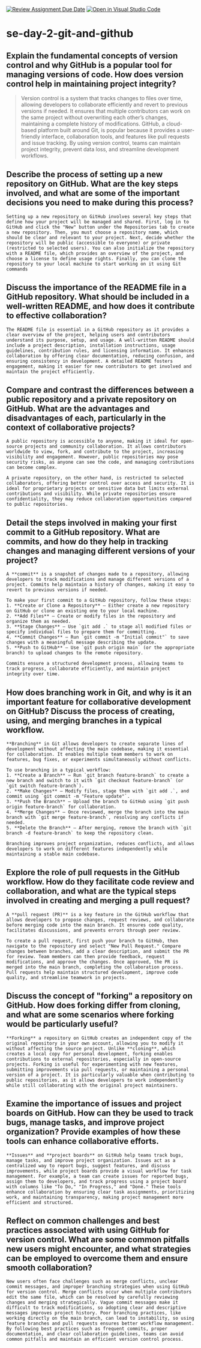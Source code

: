 [![Review Assignment Due Date](https://classroom.github.com/assets/deadline-readme-button-22041afd0340ce965d47ae6ef1cefeee28c7c493a6346c4f15d667ab976d596c.svg)](https://classroom.github.com/a/8wgCKhpZ)
[![Open in Visual Studio Code](https://classroom.github.com/assets/open-in-vscode-2e0aaae1b6195c2367325f4f02e2d04e9abb55f0b24a779b69b11b9e10269abc.svg)](https://classroom.github.com/online_ide?assignment_repo_id=18533733&assignment_repo_type=AssignmentRepo)
# se-day-2-git-and-github
## Explain the fundamental concepts of version control and why GitHub is a popular tool for managing versions of code. How does version control help in maintaining project integrity?
 
 > Version control is a system that tracks changes to files over time, allowing developers to collaborate efficiently and revert to previous versions if needed. It ensures that multiple contributors can work on the same project without overwriting each other’s changes, maintaining a complete history of modifications. GitHub, a cloud-based platform built around Git, is popular because it provides a user-friendly interface, collaboration tools, and features like pull requests and issue tracking. By using version control, teams can maintain project integrity, prevent data loss, and streamline development workflows.

  
## Describe the process of setting up a new repository on GitHub. What are the key steps involved, and what are some of the important decisions you need to make during this process?
```
Setting up a new repository on GitHub involves several key steps that define how your project will be managed and shared. First, log in to GitHub and click the "New" button under the Repositories tab to create a new repository. Then, you must choose a repository name, which should be clear and relevant to your project. Next, decide whether the repository will be public (accessible to everyone) or private (restricted to selected users). You can also initialize the repository with a README file, which provides an overview of the project, and choose a license to define usage rights. Finally, you can clone the repository to your local machine to start working on it using Git commands
```
## Discuss the importance of the README file in a GitHub repository. What should be included in a well-written README, and how does it contribute to effective collaboration?
```
The README file is essential in a GitHub repository as it provides a clear overview of the project, helping users and contributors understand its purpose, setup, and usage. A well-written README should include a project description, installation instructions, usage guidelines, contribution rules, and licensing information. It enhances collaboration by offering clear documentation, reducing confusion, and ensuring consistency in development. A detailed README fosters engagement, making it easier for new contributors to get involved and maintain the project efficiently.
```

## Compare and contrast the differences between a public repository and a private repository on GitHub. What are the advantages and disadvantages of each, particularly in the context of collaborative projects?
```
A public repository is accessible to anyone, making it ideal for open-source projects and community collaboration. It allows contributors worldwide to view, fork, and contribute to the project, increasing visibility and engagement. However, public repositories may pose security risks, as anyone can see the code, and managing contributions can become complex.

A private repository, on the other hand, is restricted to selected collaborators, offering better control over access and security. It is ideal for proprietary projects or sensitive data but limits external contributions and visibility. While private repositories ensure confidentiality, they may reduce collaboration opportunities compared to public repositories.
```
## Detail the steps involved in making your first commit to a GitHub repository. What are commits, and how do they help in tracking changes and managing different versions of your project?
```
A **commit** is a snapshot of changes made to a repository, allowing developers to track modifications and manage different versions of a project. Commits help maintain a history of changes, making it easy to revert to previous versions if needed.

To make your first commit to a GitHub repository, follow these steps:  
1. **Create or Clone a Repository** – Either create a new repository on GitHub or clone an existing one to your local machine.  
2. **Add Files** – Create or modify files in the repository and organize them as needed.  
3. **Stage Changes** – Use `git add .` to stage all modified files or specify individual files to prepare them for committing.  
4. **Commit Changes** – Run `git commit -m "Initial commit"` to save changes with a meaningful message describing the update.  
5. **Push to GitHub** – Use `git push origin main` (or the appropriate branch) to upload changes to the remote repository.  

Commits ensure a structured development process, allowing teams to track progress, collaborate efficiently, and maintain project integrity over time.
```
## How does branching work in Git, and why is it an important feature for collaborative development on GitHub? Discuss the process of creating, using, and merging branches in a typical workflow.
```
**Branching** in Git allows developers to create separate lines of development without affecting the main codebase, making it essential for collaboration. It enables multiple team members to work on features, bug fixes, or experiments simultaneously without conflicts.

To use branching in a typical workflow:  
1. **Create a Branch** – Run `git branch feature-branch` to create a new branch and switch to it with `git checkout feature-branch` (or `git switch feature-branch`).  
2. **Make Changes** – Modify files, stage them with `git add .`, and commit using `git commit -m "Feature update"`.  
3. **Push the Branch** – Upload the branch to GitHub using `git push origin feature-branch` for collaboration.  
4. **Merge Changes** – Once reviewed, merge the branch into the main branch with `git merge feature-branch`, resolving any conflicts if needed.  
5. **Delete the Branch** – After merging, remove the branch with `git branch -d feature-branch` to keep the repository clean.  

Branching improves project organization, reduces conflicts, and allows developers to work on different features independently while maintaining a stable main codebase.
```

## Explore the role of pull requests in the GitHub workflow. How do they facilitate code review and collaboration, and what are the typical steps involved in creating and merging a pull request?
```
A **pull request (PR)** is a key feature in the GitHub workflow that allows developers to propose changes, request reviews, and collaborate before merging code into the main branch. It ensures code quality, facilitates discussions, and prevents errors through peer review.  

To create a pull request, first push your branch to GitHub, then navigate to the repository and select "New Pull Request." Compare changes between branches, add a clear description, and submit the PR for review. Team members can then provide feedback, request modifications, and approve the changes. Once approved, the PR is merged into the main branch, completing the collaboration process. Pull requests help maintain structured development, improve code quality, and streamline teamwork in projects.
```
## Discuss the concept of "forking" a repository on GitHub. How does forking differ from cloning, and what are some scenarios where forking would be particularly useful?
```
**Forking** a repository on GitHub creates an independent copy of the original repository in your own account, allowing you to modify it without affecting the source project. Unlike **cloning**, which creates a local copy for personal development, forking enables contributions to external repositories, especially in open-source projects. Forking is useful for experimenting with new features, submitting improvements via pull requests, or maintaining a personal version of a project. It is particularly valuable when contributing to public repositories, as it allows developers to work independently while still collaborating with the original project maintainers.
```
## Examine the importance of issues and project boards on GitHub. How can they be used to track bugs, manage tasks, and improve project organization? Provide examples of how these tools can enhance collaborative efforts.
```
**Issues** and **project boards** on GitHub help teams track bugs, manage tasks, and improve project organization. Issues act as a centralized way to report bugs, suggest features, and discuss improvements, while project boards provide a visual workflow for task management. For example, a team can create issues for reported bugs, assign them to developers, and track progress using a project board with columns like "To Do," "In Progress," and "Done." These tools enhance collaboration by ensuring clear task assignments, prioritizing work, and maintaining transparency, making project management more efficient and structured.
```
## Reflect on common challenges and best practices associated with using GitHub for version control. What are some common pitfalls new users might encounter, and what strategies can be employed to overcome them and ensure smooth collaboration?
```
New users often face challenges such as merge conflicts, unclear commit messages, and improper branching strategies when using GitHub for version control. Merge conflicts occur when multiple contributors edit the same file, which can be resolved by carefully reviewing changes and merging strategically. Vague commit messages make it difficult to track modifications, so adopting clear and descriptive messages improves project history. Poor branching practices, like working directly on the main branch, can lead to instability, so using feature branches and pull requests ensures better workflow management. By following best practices such as frequent commits, proper documentation, and clear collaboration guidelines, teams can avoid common pitfalls and maintain an efficient version control process.
```
